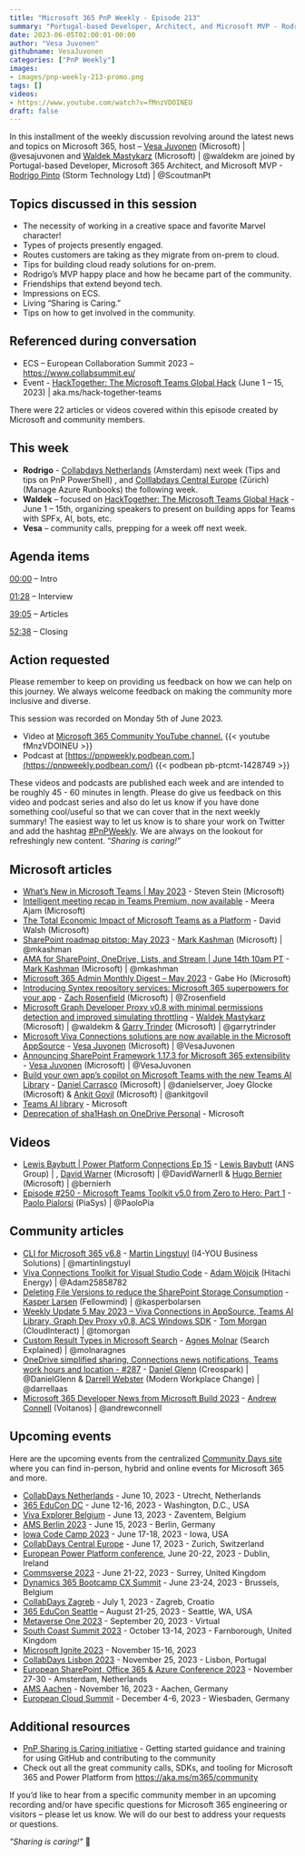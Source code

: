 ```yaml
---
title: "Microsoft 365 PnP Weekly - Episode 213"
summary: "Portugal-based Developer, Architect, and Microsoft MVP - Rodrigo Pinto (Storm Technology Ltd) joins Microsoft’s Vesa Juvonen and Waldek Mastykarz in a discussion on building cloud ready solutions for on-prem, on becoming an MVP, friendships beyond tech, plus 22 articles/videos."
date: 2023-06-05T02:00:01-00:00
author: "Vesa Juvonen"
githubname: VesaJuvonen
categories: ["PnP Weekly"]
images:
- images/pnp-weekly-213-promo.png
tags: []
videos:
- https://www.youtube.com/watch?v=fMnzVDOINEU
draft: false
---
```

 
In this installment of the weekly discussion revolving around the latest news and topics on Microsoft 365, host – [Vesa Juvonen](http://twitter.com/vesajuvonen) (Microsoft) | @vesajuvonen and [Waldek Mastykarz](http://twitter.com/waldekm) (Microsoft) | @waldekm are joined by Portugal-based Developer, Microsoft 365 Architect, and Microsoft MVP - [Rodrigo Pinto](https://twitter.com/ScoutmanPt) (Storm Technology Ltd) \| @ScoutmanPt

## Topics discussed in this session

* The necessity of working in a creative space and favorite Marvel character!
* Types of projects presently engaged.
* Routes customers are taking as they migrate from on-prem to cloud.
* Tips for building cloud ready solutions for on-prem.
* Rodrigo’s MVP happy place and how he became part of the community.
* Friendships that extend beyond tech.
* Impressions on ECS.
* Living “Sharing is Caring.”
* Tips on how to get involved in the community.
 
## Referenced during conversation

* ECS – European Collaboration Summit 2023 – <https://www.collabsummit.eu/>
* Event - [HackTogether: The Microsoft Teams Global Hack](https://github.com/microsoft/hack-together-teams) (June 1 – 15, 2023) \| aka.ms/hack-together-teams

There were 22 articles or videos covered within this episode created by Microsoft and community members.

## This week

* **Rodrigo** - [Collabdays Netherlands](https://www.collabdays.org/2023-nl/) (Amsterdam) next week (Tips and tips on PnP PowerShell) , and [Colllabdays Central Europe](https://www.collabdays.org/2023-ce/) (Zürich) (Manage Azure Runbooks) the following week.
* **Waldek** – focused on [HackTogether: The Microsoft Teams Global Hack](https://github.com/microsoft/hack-together-teams) - June 1 – 15th, organizing speakers to present on building apps for Teams with SPFx, AI, bots, etc.
* **Vesa** – community calls, prepping for a week off next week.

## Agenda items

[00:00](https://youtu.be/fMnzVDOINEU?t=0) – Intro

[01:28](https://youtu.be/fMnzVDOINEU?t=88) – Interview

[39:05](https://youtu.be/fMnzVDOINEU?t=2345) – Articles

[52:38](https://youtu.be/fMnzVDOINEU?t=3158) – Closing

## Action requested

Please remember to keep on providing us feedback on how we can help on this journey. We always welcome feedback on making the community more inclusive and diverse.

This session was recorded on Monday 5th of June 2023.

*   Video at [Microsoft 365 Community YouTube channel.](https://aka.ms/m365pnp-videos)
    {{< youtube fMnzVDOINEU >}}
*   Podcast at [https://pnpweekly.podbean.com.](https://pnpweekly.podbean.com/) 
    {{< podbean pb-ptcmt-1428749 >}}

These videos and podcasts are published each week and are intended to be roughly 45 - 60 minutes in length.  Please do give us feedback on this video and podcast series and also do let us know if you have done something cool/useful so that we can cover that in the next weekly summary! The easiest way to let us know is to share your work on Twitter and add the hashtag [#PnPWeekly](https://twitter.com/search?q=%23pnpweekly). We are always on the lookout for refreshingly new content. “_Sharing is caring!”_ 

## Microsoft articles

* [What’s New in Microsoft Teams | May 2023](https://techcommunity.microsoft.com/t5/microsoft-teams-blog/what-s-new-in-microsoft-teams-may-2023/ba-p/3835500) - Steven Stein (Microsoft)
* [Intelligent meeting recap in Teams Premium, now available](https://techcommunity.microsoft.com/t5/microsoft-teams-blog/intelligent-meeting-recap-in-teams-premium-now-available/ba-p/3832541) - Meera Ajam (Microsoft)
* [The Total Economic Impact of Microsoft Teams as a Platform](https://techcommunity.microsoft.com/t5/microsoft-teams-blog/the-total-economic-impact-of-microsoft-teams-as-a-platform/ba-p/3838181) - David Walsh (Microsoft)
* [SharePoint roadmap pitstop: May 2023](https://techcommunity.microsoft.com/t5/microsoft-sharepoint-blog/sharepoint-roadmap-pitstop-may-2023/ba-p/3834875) - [Mark Kashman](https://twitter.com/mkashman) (Microsoft) | @mkashman
* [AMA for SharePoint, OneDrive, Lists, and Stream | June 14th 10am PT](https://techcommunity.microsoft.com/t5/microsoft-sharepoint-blog/ama-for-sharepoint-onedrive-lists-and-stream-june-14th-10am-pt/ba-p/3834646) - [Mark Kashman](https://twitter.com/mkashman) (Microsoft) | @mkashman
* [Microsoft 365 Admin Monthly Digest – May 2023](https://techcommunity.microsoft.com/t5/microsoft-365-blog/microsoft-365-admin-monthly-digest-may-2023/ba-p/3832079) - Gabe Ho (Microsoft)
* [Introducing Syntex repository services: Microsoft 365 superpowers for your app](https://devblogs.microsoft.com/microsoft365dev/introducing-syntex-repository-services-microsoft-365-superpowers-for-your-app/) - [Zach Rosenfield](https://twitter.com/Zrosenfield) (Microsoft) | @Zrosenfield
* [Microsoft Graph Developer Proxy v0.8 with minimal permissions detection and improved simulating throttling](https://devblogs.microsoft.com/microsoft365dev/microsoft-graph-developer-proxy-v0-8-with-minimal-permissions-detection-and-improved-simulating-throttling/) - [Waldek Mastykarz](https://twitter.com/waldekm) (Microsoft) | @waldekm & [Garry Trinder](https://twitter.com/garrytrinder) (Microsoft) | @garrytrinder
* [Microsoft Viva Connections solutions are now available in the Microsoft AppSource](https://devblogs.microsoft.com/microsoft365dev/viva-connections-solutions-are-now-available-in-the-microsoft-appsource/) - [Vesa Juvonen](https://twitter.com/vesajuvonen) (Microsoft) | @VesaJuvonen
* [Announcing SharePoint Framework 1.17.3 for Microsoft 365 extensibility](https://devblogs.microsoft.com/microsoft365dev/announcing-sharepoint-framework-1-17-3-for-microsoft-365-extensibility/) - [Vesa Juvonen](https://twitter.com/vesajuvonen) (Microsoft) | @VesaJuvonen
* [Build your own app’s copilot on Microsoft Teams with the new Teams AI Library](https://devblogs.microsoft.com/microsoft365dev/build-your-own-apps-copilot-on-microsoft-teams-with-the-new-teams-ai-library/) - [Daniel Carrasco](https://twitter.com/danielserver) (Microsoft) | @danielserver, Joey Glocke (Microsoft) & [Ankit Govil](https://twitter.com/ankitgovil) (Microsoft) | @ankitgovil
* [Teams AI library](https://learn.microsoft.com/microsoftteams/platform/bots/how-to/teams%20conversational%20ai/teams-conversation-ai-overview?referrer=whats.new.rssfeed) - Microsoft
* [Deprecation of sha1Hash on OneDrive Personal](https://devblogs.microsoft.com/microsoft365dev/deprecation-of-sha1hash-on-onedrive-personal/) - Microsoft

## Videos

* [Lewis Baybutt | Power Platform Connections Ep 15](https://www.youtube.com/watch?v=BOwTYzfxZvo) - [Lewis Baybutt](https://twitter.com/lowcodelewis) (ANS Group) | , [David Warner](https://twitter.com/DavidWarnerII) (Microsoft) | @DavidWarnerII & [Hugo Bernier](https://twitter.com/bernierh) (Microsoft) | @bernierh
* [Episode #250 - Microsoft Teams Toolkit v5.0 from Zero to Hero: Part 1](https://www.youtube.com/watch?v=fhny_U4PUYU) - [Paolo Pialorsi](https://twitter.com/PaoloPia) (PiaSys) | @PaoloPia

## Community articles

* [CLI for Microsoft 365 v6.8](https://pnp.github.io/blog/cli-for-microsoft-365/cli-for-microsoft-365-v6-8/) -  [Martin Lingstuyl](https://twitter.com/martinlingstuyl) (I4-YOU Business Solutions) | @martinlingstuyl
* [Viva Connections Toolkit for Visual Studio Code](https://github.com/pnp/vscode-viva/releases/tag/v1.0.0) - [Adam Wójcik](https://twitter.com/Adam25858782) (Hitachi Energy) | @Adam25858782
* [Deleting File Versions to reduce the SharePoint Storage Consumption](https://ms365thinking.blogspot.com/2023/05/deleting-file-versions-to-reduce.html) - [Kasper Larsen](https://twitter.com/kasperbolarsen) (Fellowmind) | @kasperbolarsen
* [Weekly Update 5 May 2023 – Viva Connections in AppSource, Teams AI Library, Graph Dev Proxy v0.8, ACS Windows SDK](https://blog.thoughtstuff.co.uk/2023/06/weekly-update-5-may-2023-viva-connections-in-appsource-teams-ai-library-graph-dev-proxy-v0-8-acs-windows-sdk/) - [Tom Morgan](https://twitter.com/tomorgan) (CloudInteract) | @tomorgan
* [Custom Result Types in Microsoft Search](https://searchexplained.com/custom-result-types-in-microsoft-search/) - [Agnes Molnar](https://twitter.com/molnaragnes) (Search Explained) | @molnaragnes
* [OneDrive simplified sharing, Connections news notifications, Teams work hours and location - #287](https://www.messagecentershow.com/e/onedrive-simplified-sharing-287/) - [Daniel Glenn](https://twitter.com/DanielGlenn) (Creospark) | @DanielGlenn & [Darrell Webster](https://twitter.com/darrellaas) (Modern Workplace Change) | @darrellaas
* [Microsoft 365 Developer News from Microsoft Build 2023](https://www.andrewconnell.com/blog/microsoft-365-developer-news-from-build-2023/) - [Andrew Connell](https://twitter.com/andrewconnell) (Voitanos) | @andrewconnell

## Upcoming events

Here are the upcoming events from the centralized [Community Days site](https://communitydays.org/events?when=upcoming) where you can find in-person, hybrid and online events for Microsoft 365 and more.

* [CollabDays Netherlands](https://www.communitydays.org/event/2023-06-10/collabdays-netherlands-2023) - June 10, 2023 - Utrecht, Netherlands
* [365 EduCon DC](https://365educon.com/DC/) - June 12-16, 2023 - Washington, D.C., USA
* [Viva Explorer Belgium](https://www.communitydays.org/event/2023-06-13/viva-explorers-belgium) - June 13, 2023 - Zaventem, Belgium
* [AMS Berlin 2023](https://www.communitydays.org/event/2023-06-15/amsberlin-2023) - June 15, 2023 - Berlin, Germany
* [Iowa Code Camp 2023](https://www.communitydays.org/event/2023-06-17/iowa-code-camp-2023) - June 17-18, 2023 - Iowa, USA
* [CollabDays Central Europe](https://www.collabdays.org/2023-ce/) - June 17, 2023 - Zurich, Switzerland
* [European Power Platform conference](https://www.sharepointeurope.com/european-power-platform-conference/), June 20-22, 2023 - Dublin, Ireland
* [Commsverse 2023](https://www.communitydays.org/event/2023-06-21/commsverse-2023) - June 21-22, 2023 - Surrey, United Kingdom
* [Dynamics 365 Bootcamp CX Summit](https://www.communitydays.org/event/2023-06-23/dynamics-365-bootcamp-cx-summit) - June 23-24, 2023 - Brussels, Belgium
* [CollabDays Zagreb](https://www.communitydays.org/event/2023-07-01/collabdays-zagreb) - July 1, 2023 - Zagreb, Croatio
* [365 EduCon Seattle](https://365educon.com/Seattle/) – August 21-25, 2023 - Seattle, WA, USA
* [Metaverse One 2023](https://www.communitydays.org/event/2023-09-20/metaverse-one-2023) - September 20, 2023 - Virtual
* [South Coast Summit 2023](https://www.southcoastsummit.com/) - October 13-14, 2023 - Farnborough, United Kingdom
* [Microsoft Ignite 2023](https://ignite.microsoft.com/) - November 15-16, 2023
* [CollabDays Lisbon 2023](https://www.collabdays.org/2023-lisbon/) - November 25, 2023 - Lisbon, Portugal
* [European SharePoint, Office 365 & Azure Conference 2023](https://www.sharepointeurope.com/) - November 27-30 - Amsterdam, Netherlands
* [AMS Aachen](https://www.communitydays.org/event/2023-11-16/ams-aachen) - November 16, 2023 - Aachen, Germany
* [European Cloud Summit](https://www.cloudsummit.eu/) - December 4-6, 2023 - Wiesbaden, Germany

## Additional resources

* [PnP Sharing is Caring initiative](https://aka.ms/sharing-is-caring) - Getting started guidance and training for using GitHub and contributing to the community
* Check out all the great community calls, SDKs, and tooling for Microsoft 365 and Power Platform from <https://aka.ms/m365/community>

If you’d like to hear from a specific community member in an upcoming recording and/or have specific questions for Microsoft 365 engineering or visitors – please let us know. We will do our best to address your requests or questions.

_"Sharing is caring!"_ 🧡

